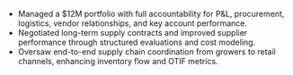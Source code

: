 - Managed a $12M portfolio with full accountability for P&L, procurement, logistics, vendor relationships, and key account performance.
- Negotiated long-term supply contracts and improved supplier performance through structured evaluations and cost modeling.
- Oversaw end-to-end supply chain coordination from growers to retail channels, enhancing inventory flow and OTIF metrics.